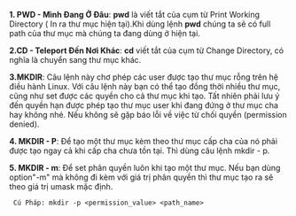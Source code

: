 **1. PWD - Mình Đang Ở Đâu**: **pwd** là viết tắt của cụm từ Print Working Directory ( In ra thư mục hiện tại).Khi dùng lệnh **pwd** chúng ta sẽ có full path của thư mục mà chúng ta đang dùng ở hiện tại.


**2.CD - Teleport Đến Nơi Khác**: **cd** viết tắt của cụm từ Change Directory, có nghĩa là chuyển sang thư mục khác.

**3.MKDIR**: Câu lệnh này chơ phép các user được tạo thư mục rỗng trên hệ điều hành Linux. Với câu lệnh này bạn có thể tạo đồng thời nhiều thư mục, cũng như set được các quyền cho cả thư mục khi tạo. Tất nhiên phải lưu ý đến quyền hạn được phép tạo thư mục user khi đang đứng ở thư mục cha hay không nhé. Nếu không sẽ gặp báo lỗi về việc từ chối quyền (permission denied).

**4. MKDIR - P**: Để tạo một thư mục kèm theo thư mục cấp cha của nó phải được tạo ngay cả khi cấp cha chưa tồn tại. Thì dùng câu lệnh mkdir - p.

**5. MKDIR - m**: Để set phân quyền luôn khi tạo một thư mục. Nếu bạn dùng option"-m" mà không đi kèm với giá trị phân quyền thì thư mục tạo ra sẽ theo giá trị umask mặc định.

` Cú Pháp: mkdir -p <permission_value> <path_name>`

